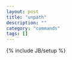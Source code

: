 ```yaml
---
layout: post
title: "unpath"
description: ""
category: "commands"
tags: []
---
```

{% include JB/setup %}

